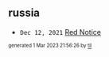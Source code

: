 ## russia


* <code>Dec 12, 2021</code> [Red Notice](2021-12-15T21-11-09-red-notice.md)

<sup><sub>generated 1 Mar 2023 21:56:26 by <a href='https://github.com/senorprogrammer/til'>til</a></sub></sup>
